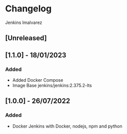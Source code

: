 # Changelog
Jenkins lmalvarez

## [Unreleased]

## [1.1.0] - 18/01/2023
### Added
- Added Docker Compose
- Image Base jenkins/jenkins:2.375.2-lts


## [1.0.0] - 26/07/2022
### Added
- Docker Jenkins with Docker, nodejs, npm and python
